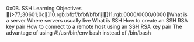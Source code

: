 0x0B. SSH
Learning Objectives
[>77;30601;0c]10;rgb:bfbf/bfbf/bfbf]11;rgb:0000/0000/0000What is a server
Where servers usually live
What is SSH
How to create an SSH RSA key pair
How to connect to a remote host using an SSH RSA key pair
The advantage of using #!/usr/bin/env bash instead of /bin/bash
